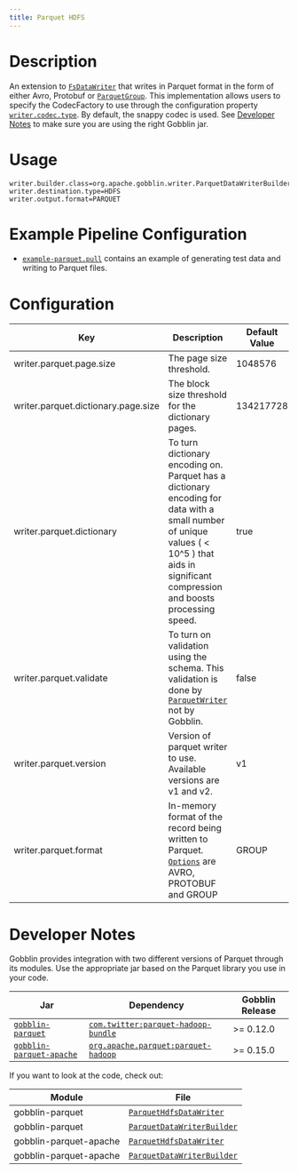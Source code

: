 ```yaml
---
title: Parquet HDFS
---
```


# Description

An extension to [`FsDataWriter`](https://github.com/apache/gobblin/blob/master/gobblin-core/src/main/java/org/apache/gobblin/writer/FsDataWriter.java) that writes in Parquet format in the form of either Avro, Protobuf or [`ParquetGroup`](https://github.com/apache/parquet-mr/blob/master/parquet-column/src/main/java/org/apache/parquet/example/data/Group.java). This implementation allows users to specify the CodecFactory to use through the configuration property [`writer.codec.type`](https://gobblin.readthedocs.io/en/latest/user-guide/Configuration-Properties-Glossary/#writercodectype). By default, the snappy codec is used. See [Developer Notes](#developer-notes) to make sure you are using the right Gobblin jar.

# Usage
```properties
writer.builder.class=org.apache.gobblin.writer.ParquetDataWriterBuilder
writer.destination.type=HDFS
writer.output.format=PARQUET
```

# Example Pipeline Configuration
* [`example-parquet.pull`](https://github.com/apache/gobblin/blob/master/gobblin-example/src/main/resources/example-parquet.pull) contains an example of generating test data and writing to Parquet files.


# Configuration

| Key                    | Description | Default Value | Required |
|------------------------|-------------|---------------|----------|
| writer.parquet.page.size | The page size threshold. | 1048576 | No |
| writer.parquet.dictionary.page.size | The block size threshold for the dictionary pages. | 134217728 | No |
| writer.parquet.dictionary | To turn dictionary encoding on. Parquet has a dictionary encoding for data with a small number of unique values ( < 10^5 ) that aids in significant compression and boosts processing speed. | true | No |
| writer.parquet.validate | To turn on validation using the schema. This validation is done by [`ParquetWriter`](https://github.com/apache/parquet-mr/blob/master/parquet-hadoop/src/main/java/org/apache/parquet/hadoop/ParquetWriter.java) not by Gobblin. | false | No |
| writer.parquet.version | Version of parquet writer to use. Available versions are v1 and v2. | v1 | No |
| writer.parquet.format | In-memory format of the record being written to Parquet. [`Options`](https://github.com/apache/gobblin/blob/master/gobblin-modules/gobblin-parquet-common/src/main/java/org/apache/gobblin/parquet/writer/ParquetRecordFormat.java) are AVRO, PROTOBUF and GROUP | GROUP | No |

# Developer Notes

Gobblin provides integration with two different versions of Parquet through its modules. Use the appropriate jar based on the Parquet library you use in your code.

| Jar | Dependency | Gobblin Release |
|-----|-------------|--------|
| [`gobblin-parquet`](https://mvnrepository.com/artifact/org.apache.gobblin/gobblin-parquet) | [`com.twitter:parquet-hadoop-bundle`](https://mvnrepository.com/artifact/com.twitter/parquet-hadoop-bundle) | >= 0.12.0 |
| [`gobblin-parquet-apache`](https://mvnrepository.com/artifact/org.apache.gobblin/gobblin-parquet-apache) | [`org.apache.parquet:parquet-hadoop`](https://mvnrepository.com/artifact/org.apache.parquet/parquet-hadoop) | >= 0.15.0 |

If you want to look at the code, check out:

| Module | File |
| ------ | ---- |
| gobblin-parquet | [`ParquetHdfsDataWriter`](https://github.com/apache/gobblin/blob/master/gobblin-modules/gobblin-parquet/src/main/java/org/apache/gobblin/writer/ParquetHdfsDataWriter.java) |
| gobblin-parquet | [`ParquetDataWriterBuilder`](https://github.com/apache/gobblin/blob/master/gobblin-modules/gobblin-parquet/src/main/java/org/apache/gobblin/writer/ParquetDataWriterBuilder.java) |
| gobblin-parquet-apache | [`ParquetHdfsDataWriter`](https://github.com/apache/gobblin/blob/master/gobblin-modules/gobblin-parquet-apache/src/main/java/org/apache/gobblin/writer/ParquetHdfsDataWriter.java) |
| gobblin-parquet-apache | [`ParquetDataWriterBuilder`](https://github.com/apache/gobblin/blob/master/gobblin-modules/gobblin-parquet-apache/src/main/java/org/apache/gobblin/writer/ParquetDataWriterBuilder.java) |
